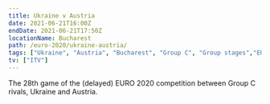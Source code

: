 ```yaml
---
title: Ukraine v Austria
date: 2021-06-21T16:00Z
endDate: 2021-06-21T17:50Z
locationName: Bucharest
path: /euro-2020/ukraine-austria/
tags: ["Ukraine", "Austria", "Bucharest", "Group C", "Group stages","EURO 2020"]
tv: ["ITV"]
---
```

The 28th game of the (delayed) EURO 2020 competition between Group C rivals, Ukraine and Austria.
